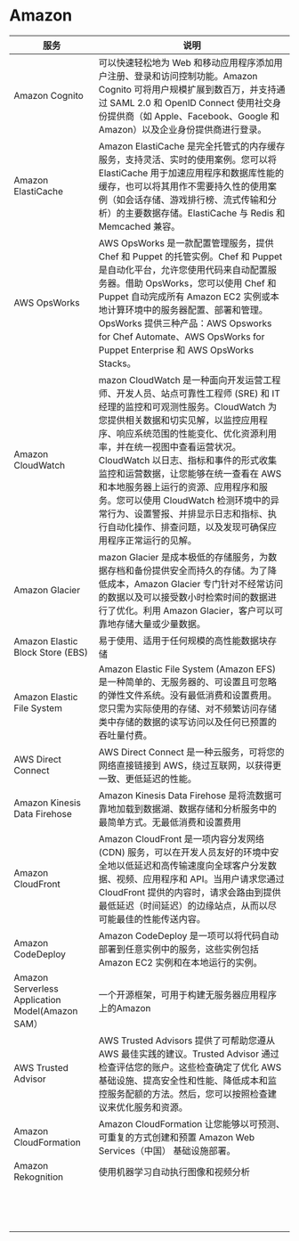 # Amazon
|服务|说明|
| ------ | ------ |
|Amazon Cognito|可以快速轻松地为 Web 和移动应用程序添加用户注册、登录和访问控制功能。Amazon Cognito 可将用户规模扩展到数百万，并支持通过 SAML 2.0 和 OpenID Connect 使用社交身份提供商（如 Apple、Facebook、Google 和 Amazon）以及企业身份提供商进行登录。 |
|Amazon ElastiCache|Amazon ElastiCache 是完全托管式的内存缓存服务，支持灵活、实时的使用案例。您可以将 ElastiCache 用于加速应用程序和数据库性能的缓存，也可以将其用作不需要持久性的使用案例（如会话存储、游戏排行榜、流式传输和分析）的主要数据存储。ElastiCache 与 Redis 和 Memcached 兼容。|
|AWS OpsWorks|AWS OpsWorks 是一款配置管理服务，提供 Chef 和 Puppet 的托管实例。Chef 和 Puppet 是自动化平台，允许您使用代码来自动配置服务器。借助 OpsWorks，您可以使用 Chef 和 Puppet 自动完成所有 Amazon EC2 实例或本地计算环境中的服务器配置、部署和管理。OpsWorks 提供三种产品：AWS Opsworks for Chef Automate、AWS OpsWorks for Puppet Enterprise 和 AWS OpsWorks Stacks。|
|Amazon CloudWatch|mazon CloudWatch 是一种面向开发运营工程师、开发人员、站点可靠性工程师 (SRE) 和 IT 经理的监控和可观测性服务。CloudWatch 为您提供相关数据和切实见解，以监控应用程序、响应系统范围的性能变化、优化资源利用率，并在统一视图中查看运营状况。CloudWatch 以日志、指标和事件的形式收集监控和运营数据，让您能够在统一查看在 AWS 和本地服务器上运行的资源、应用程序和服务。您可以使用 CloudWatch 检测环境中的异常行为、设置警报、并排显示日志和指标、执行自动化操作、排查问题，以及发现可确保应用程序正常运行的见解。|
|Amazon Glacier|mazon Glacier 是成本极低的存储服务，为数据存档和备份提供安全而持久的存储。为了降低成本，Amazon Glacier 专门针对不经常访问的数据以及可以接受数小时检索时间的数据进行了优化。利用 Amazon Glacier，客户可以可靠地存储大量或少量数据。|
|Amazon Elastic Block Store (EBS)|易于使用、适用于任何规模的高性能数据块存储|
|Amazon Elastic File System|Amazon Elastic File System (Amazon EFS) 是一种简单的、无服务器的、可设置且可忽略的弹性文件系统。没有最低消费和设置费用。您只需为实际使用的存储、对不频繁访问存储类中存储的数据的读写访问以及任何已预置的吞吐量付费。|
|AWS Direct Connect|AWS Direct Connect 是一种云服务，可将您的网络直接链接到 AWS，绕过互联网，以获得更一致、更低延迟的性能。|
|Amazon Kinesis Data Firehose|Amazon Kinesis Data Firehose 是将流数据可靠地加载到数据湖、数据存储和分析服务中的最简单方式。无最低消费和设置费用|
|Amazon CloudFront|Amazon CloudFront 是一项内容分发网络 (CDN) 服务，可以在开发人员友好的环境中安全地以低延迟和高传输速度向全球客户分发数据、视频、应用程序和 API。当用户请求您通过 CloudFront 提供的内容时，请求会路由到提供最低延迟（时间延迟）的边缘站点，从而以尽可能最佳的性能传送内容。|
|Amazon CodeDeploy|Amazon CodeDeploy 是一项可以将代码自动部署到任意实例中的服务，这些实例包括 Amazon EC2 实例和在本地运行的实例。|
|Amazon Serverless Application Model(Amazon SAM）|一个开源框架，可用于构建无服务器应用程序上的Amazon|
|AWS Trusted Advisor|AWS Trusted Advisors 提供了可帮助您遵从 AWS 最佳实践的建议。Trusted Advisor 通过检查评估您的账户。这些检查确定了优化 AWS 基础设施、提高安全性和性能、降低成本和监控服务配额的方法。然后，您可以按照检查建议来优化服务和资源。|
|Amazon CloudFormation|Amazon CloudFormation 让您能够以可预测、可重复的方式创建和预置 Amazon Web Services（中国） 基础设施部署。|
|Amazon Rekognition|使用机器学习自动执行图像和视频分析|
|||
|||
|||
|||
|||
|||
|||
|||
|||
|||
|||
|||
|||
|||